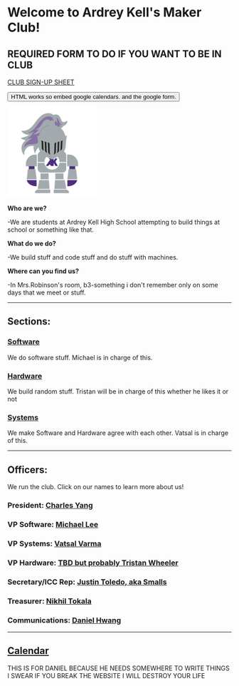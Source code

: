 <head>
	<title>does this work?</title>
</head>




# Welcome to Ardrey Kell's Maker Club!

## REQUIRED FORM TO DO IF YOU WANT TO BE IN CLUB
[CLUB SIGN-UP SHEET](https://goo.gl/forms/OLAcnNZqATJGFplv2 "please fill this out honestly")

<button class="button-save large">HTML works so embed google calendars. and the google form.</button>

<img src="akknight.png" width="200" height="200" />

**Who are we?**

-We are students at Ardrey Kell High School attempting to build things at school or something like that.

**What do we do?**

-We build stuff and code stuff and do stuff with machines.

**Where can you find us?**

-In Mrs.Robinson's room, b3-something i don't remember only on some days that we meet or stuff.

---

## Sections:
### [Software](/Software "codes and programmes!")
We do software stuff. Michael is in charge of this.
### [Hardware](/Hardware "building things!")
We build random stuff. Tristan will be in charge of this whether he likes it or not
### [Systems](/Systems "tbh i still have no idea what they do...")
We make Software and Hardware agree with each other. Vatsal is in charge of this. 

---

## Officers:
We run the club. Click on our names to learn more about us!
### President: [Charles Yang](/bio/chy "if you're reading this, hi!")
### VP Software: [Michael Lee](/bio/mil "I MAKE WEBSITE WORK SOMETIMES")
### VP Systems: [Vatsal Varma](/bio/vav "made a chess robot. nuf said.")
### VP Hardware: [TBD but probably Tristan Wheeler](/bio/placeholder "still hasn't responded to my emails....")
### Secretary/ICC Rep: [Justin Toledo, aka Smalls](/bio/jut "idk what to write here but he plays the tuba")
### Treasurer: [Nikhil Tokala](bio/nit "he's ok at math so he's doing finances")
### Communications: [Daniel Hwang](/bio/dah "he talks. a LOT.")

---

## [Calendar](/calendar "MICHAEL CHANGE THIS INTO AN EMBEDDED CALLENDAR AND MOVE IT UP")
THIS IS FOR DANIEL BECAUSE HE NEEDS SOMEWHERE TO WRITE THINGS I SWEAR IF YOU BREAK THE WEBSITE I WILL DESTROY YOUR LIFE
